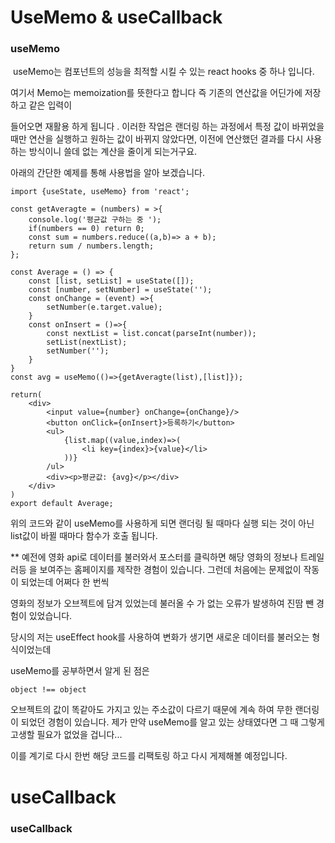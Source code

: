 # UseMemo & useCallback

### useMemo

​	useMemo는 컴포넌트의 성능을 최적할 시킬 수 있는 react hooks 중 하나 입니다. 

여기서 Memo는 memoization를 뜻한다고 합니다 즉 기존의 연산값을 어딘가에 저장하고 같은 입력이

들어오면 재활용 하게 됩니다 . 이러한 작업은 랜더링 하는 과정에서 특정 값이 바뀌었을 때만 연산을 실행하고 원하는 값이 바뀌지 않았다면, 이전에 연산했던 결과를 다시 사용하는 방식이니 쓸데 없는 계산을 줄이게 되는거구요.

아래의 간단한 예제를 통해 사용법을 알아 보겠습니다.

```
import {useState, useMemo} from 'react';

const getAveragte = (numbers) = >{
	console.log('평균값 구하는 중 ');
	if(numbers == 0) return 0;
	const sum = numbers.reduce((a,b)=> a + b);
	return sum / numbers.length;
};

const Average = () => {
	const [list, setList] = useState([]);
	const [number, setNumber] = useState('');
	const onChange = (event) =>{
		setNumber(e.target.value);
	}
	const onInsert = ()=>{
		const nextList = list.concat(parseInt(number));
		setList(nextList);
		setNumber('');
	}
}
const avg = useMemo(()=>{getAveragte(list),[list]});

return(
	<div>
		<input value={number} onChange={onChange}/>
		<button onClick={onInsert}>등록하기</button>
		<ul>
			{list.map((value,index)=>(
				<li key={index}>{value}</li>
			))}
		/ul>
		<div><p>평균값: {avg}</p></div>
	</div>
)
export default Average;
```

위의 코드와 같이 useMemo를 사용하게 되면 랜더링 될 때마다 실행 되는 것이 아닌 list값이 바뀔 때마다 함수가 호출 됩니다. 

** 예전에 영화 api로 데이터를 불러와서  포스터를 클릭하면 해당 영화의 정보나 트레일러등 을 보여주는 홈페이지를 제작한 경험이 있습니다. 그런데 처음에는 문제없이 작동이 되었는데 어쩌다 한 번씩 

영화의 정보가 오브젝트에 담겨 있었는데 불러올 수 가 없는 오류가 발생하여 진땀 뺀 경험이 있었습니다. 

당시의 저는 useEffect hook를 사용하여 변화가 생기면 새로운 데이터를 불러오는 형식이었는데 

useMemo를 공부하면서 알게 된 점은

```
object !== object 
```

오브젝트의 값이 똑같아도 가지고 있는 주소값이 다르기 때문에 계속 하여 무한 랜더링이 되었던 경험이 있습니다. 제가 만약 useMemo를 알고 있는 상태였다면 그 때 그렇게 고생할 필요가 없었을 겁니다... 

이를 계기로 다시 한번 해당 코드를 리팩토링 하고 다시 게제해볼 예정입니다.



# useCallback

### useCallback